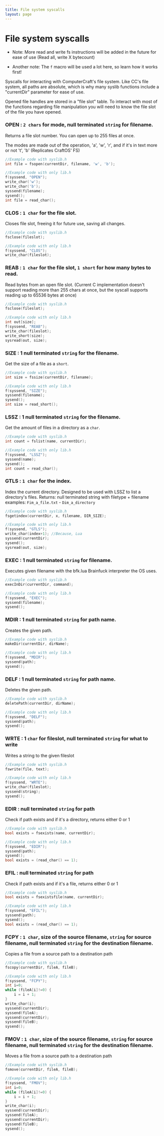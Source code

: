 ```yaml
---
title: File system syscalls
layout: page
---
```


# File system syscalls

- Note: More read and write fs instructions will be added in the future for ease of use (Read all, write X bytecount)

- Another note: The `f` macro will be used a lot here, so learn how it works first!

Syscalls for interacting with ComputerCraft's file system. Like CC's file system, all paths are absolute, which is why many syslib functions include a "currentDir" parameter for ease of use.

Opened file handles are stored in a "file slot" table. To interact with most of the functions regarding file manipulation you will need to know the file slot of the file you have opened.

### OPEN : `2 chars` for mode, null terminated `string` for filename.
Returns a file slot number. You can open up to 255 files at once.

The modes are made out of the operation, 'a', 'w', 'r', and if it's in text more or not 't', 'b' (Replicates CraftOS' FS)

```c
//Example code with syslib.h
int file = fsopen(currentDir, filename, 'w', 'b');

//Example code with only lib.h
f(syssend, "OPEN");
write_char('w');
write_char('b');
syssend(filename);
sysend();
int file = read_char();
```

### CLOS : `1 char` for the file slot.
Closes file slot, freeing it for future use, saving all changes.


```c
//Example code with syslib.h
fsclose(fileslot);

//Example code with only lib.h
f(syssend, "CLOS");
write_char(fileslot);
```

### REAB : `1 char` for the file slot, `1 short` for how many bytes to read.
Read bytes from an open file slot.
(Current C implementation doesn't support reading more than 255 chars at once, but the syscall supports reading up to 65536 bytes at once)

```c
//Example code with syslib.h
fsclose(fileslot);

//Example code with only lib.h
int out[size];
f(syssend, "REAB");
write_char(fileslot);
write_short(size);
sysread(out, size);
```

### SIZE : 1 null terminated `string` for the filename.
Get the size of a file as a `short`.

```c
//Example code with syslib.h
int size = fssize(currentDir, filename);

//Example code with only lib.h
f(syssend, "SIZE");
syssend(filename);
sysend();
int size = read_short();
```

### LSSZ : 1 null terminated `string` for the filename.
Get the amount of files in a directory as a `char`.


```c
//Example code with syslib.h
int count = fslist(name, currentDir);

//Example code with only lib.h
f(syssend, "LSSZ");
syssend(name);
sysend();
int count = read_char();
```

### GTLS : `1 char` for the index.
Index the current directory. Designed to be used with LSSZ to list a directory's files.
Returns: null terminated string with filetype + filename
examples: `Fim_a_file.txt` - `Dim_a_directory`

```c
//Example code with syslib.h
fsgetindex(currentDir, x, filename, DIR_SIZE);

//Example code with only lib.h
f(syssend, "GTLS");
write_char(index+1); //Because, Lua
syssend(currentDir);
sysend();
sysread(out, size);
```

### EXEC : 1 null terminated `string` for filename.
Executes given filename with the bfk.lua Brainfuck interpreter the OS uses.

```c
//Example code with syslib.h
execInDir(currentDir, command);

//Example code with only lib.h
f(syssend, "EXEC");
syssend(filename);
sysend();
```

### MDIR : 1 null terminated `string` for path name.
Creates the given path.

```c
//Example code with syslib.h
makeDir(currentDir, dirName);

//Example code with only lib.h
f(syssend, "MDIR");
syssend(path);
sysend();
```

### DELF : 1 null terminated `string` for path name.
Deletes the given path.

```c
//Example code with syslib.h
deletePath(currentDir, dirName);

//Example code with only lib.h
f(syssend, "DELF");
syssend(path);
sysend();
```

### WRTE : 1 `char` for fileslot, null terminated `string` for what to write
Writes a string to the given fileslot

```c
//Example code with syslib.h
fswrite(file, text);

//Example code with only lib.h
f(syssend, "WRTE");
write_char(fileslot);
syssend(string);
sysend();
```

### EDIR : null terminated `string` for path
Check if path exists and if it's a directory, returns either 0 or 1

```c
//Example code with syslib.h
bool exists = fsexists(name, currentDir);

//Example code with only lib.h
f(syssend, "EDIR");
syssend(path);
sysend();
bool exists = (read_char() == 1);
```

### EFIL : null terminated `string` for path
Check if path exists and if it's a file, returns either 0 or 1

```c
//Example code with syslib.h
bool exists = fsexistsfile(name, currentDir);

//Example code with only lib.h
f(syssend, "EFIL");
syssend(path);
sysend();
bool exists = (read_char() == 1);
```

### FCPY : `1 char`, size of the source filename, `string` for source filename, null terminated `string` for the destination filename.
Copies a file from a source path to a destination path

```c
//Example code with syslib.h
fscopy(currentDir, fileA, fileB);

//Example code with only lib.h
f(syssend, "FCPY");
int i=0;
while (fileA[i]!=0) {
    i = i + 1;
}
write_char(i);
syssend(currentDir);
syssend(fileA);
syssend(currentDir);
syssend(fileB);
sysend();
```

### FMOV : `1 char`, size of the source filename, `string` for source filename, null terminated `string` for the destination filename.
Moves a file from a source path to a destination path

```c
//Example code with syslib.h
fsmove(currentDir, fileA, fileB);

//Example code with only lib.h
f(syssend, "FMOV");
int i=0;
while (fileA[i]!=0) {
    i = i + 1;
}
write_char(i);
syssend(currentDir);
syssend(fileA);
syssend(currentDir);
syssend(fileB);
sysend();
```
